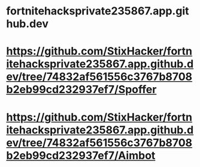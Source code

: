 # fortnitehacksprivate235867.app.github.dev
# https://github.com/StixHacker/fortnitehacksprivate235867.app.github.dev/tree/74832af561556c3767b8708b2eb99cd232937ef7/Spoffer
# https://github.com/StixHacker/fortnitehacksprivate235867.app.github.dev/tree/74832af561556c3767b8708b2eb99cd232937ef7/Aimbot
